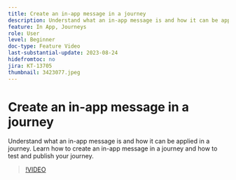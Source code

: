 ```yaml
---
title: Create an in-app message in a journey
description: Understand what an in-app message is and how it can be applied in a journey. Learn how to create an in-app message in a journey and how to test and publish your journey.
feature: In App, Journeys
role: User
level: Beginner
doc-type: Feature Video
last-substantial-update: 2023-08-24
hidefromtoc: no
jira: KT-13705
thumbnail: 3423077.jpeg
---
```


# Create an in-app message in a journey

Understand what an in-app message is and how it can be applied in a journey. Learn how to create an in-app message in a journey and how to test and publish your journey.

>[!VIDEO](https://video.tv.adobe.com/v/3423077/?learn=on)
